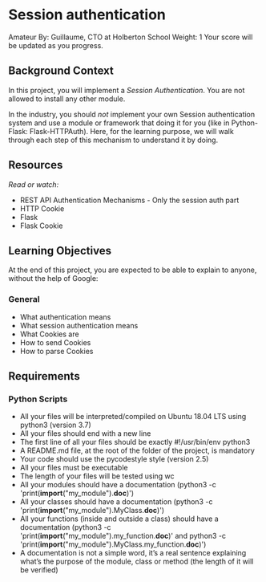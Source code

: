 # Session authentication

 Amateur
 By: Guillaume, CTO at Holberton School
 Weight: 1
 Your score will be updated as you progress.

## Background Context

In this project, you will implement a *Session Authentication*. You are not allowed to install any other module.

In the industry, you should *not* implement your own Session authentication system and use a module or framework that doing it for you (like in Python-Flask: Flask-HTTPAuth). Here, for the learning purpose, we will walk through each step of this mechanism to understand it by doing.

## Resources

*Read or watch:*

- REST API Authentication Mechanisms - Only the session auth part
- HTTP Cookie
- Flask
- Flask Cookie

## Learning Objectives

At the end of this project, you are expected to be able to explain to anyone, without the help of Google:

### General

- What authentication means
- What session authentication means
- What Cookies are
- How to send Cookies
- How to parse Cookies

## Requirements

### Python Scripts

- All your files will be interpreted/compiled on Ubuntu 18.04 LTS using python3 (version 3.7)
- All your files should end with a new line
- The first line of all your files should be exactly #!/usr/bin/env python3
- A README.md file, at the root of the folder of the project, is mandatory
- Your code should use the pycodestyle style (version 2.5)
- All your files must be executable
- The length of your files will be tested using wc
- All your modules should have a documentation (python3 -c 'print(__import__("my_module").__doc__)')
- All your classes should have a documentation (python3 -c 'print(__import__("my_module").MyClass.__doc__)')
- All your functions (inside and outside a class) should have a documentation (python3 -c 'print(__import__("my_module").my_function.__doc__)' and python3 -c 'print(__import__("my_module").MyClass.my_function.__doc__)')
- A documentation is not a simple word, it’s a real sentence explaining what’s the purpose of the module, class or method (the length of it will be verified)
